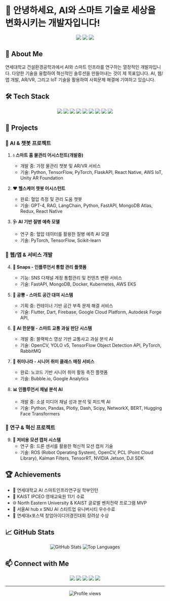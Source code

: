 # 👋 안녕하세요, AI와 스마트 기술로 세상을 변화시키는 개발자입니다!

<div align="center">
  <img src="https://img.shields.io/badge/AI-Enthusiast-brightgreen?style=for-the-badge&logo=tensorflow&logoColor=white" />
  <img src="https://img.shields.io/badge/Full_Stack-Developer-blue?style=for-the-badge&logo=react&logoColor=white" />
  <img src="https://img.shields.io/badge/Innovation-Driver-orange?style=for-the-badge&logo=innovazione&logoColor=white" />
</div>

## 🚀 About Me

연세대학교 건설환경공학과에서 AI와 스마트 인프라를 연구하는 열정적인 개발자입니다. 다양한 기술을 융합하여 혁신적인 솔루션을 만들어내는 것이 제 목표입니다. AI, 웹/앱 개발, AR/VR, 그리고 IoT 기술을 활용하여 사회문제 해결에 기여하고 있습니다.

## 🛠️ Tech Stack

<div align="center">
  <img src="https://img.shields.io/badge/Python-3776AB?style=flat-square&logo=Python&logoColor=white"/>
  <img src="https://img.shields.io/badge/Flask-000000?style=flat-square&logo=Flask&logoColor=white"/>
  <img src="https://img.shields.io/badge/MongoDB-47A248?style=flat-square&logo=MongoDB&logoColor=white"/>
  <img src="https://img.shields.io/badge/AWS-232F3E?style=flat-square&logo=Amazon-AWS&logoColor=white"/>
  <img src="https://img.shields.io/badge/Flutter-02569B?style=flat-square&logo=Flutter&logoColor=white"/>
  <img src="https://img.shields.io/badge/Fusion360-0696D7?style=flat-square&logo=Autodesk&logoColor=white"/>
  <img src="https://img.shields.io/badge/AR/VR-FF4154?style=flat-square&logo=Unity&logoColor=white"/>
  <img src="https://img.shields.io/badge/TensorFlow-FF6F00?style=flat-square&logo=TensorFlow&logoColor=white"/>
  <img src="https://img.shields.io/badge/OpenCV-5C3EE8?style=flat-square&logo=OpenCV&logoColor=white"/>
</div>

## 🌟 Projects

### 🤖 AI & 챗봇 프로젝트
1. **💧 스마트 홈 물관리 어시스턴트(개발중)**
   - 개발 중: 가정 물관리 챗봇 및 AR/VR 서비스
   - 기술: Python, TensorFlow, PyTorch, FlaskAPI, React Native, AWS IoT, Unity AR Foundation

2. **❤️ 헬스케어 챗봇 어시스턴트**
   - 완료: 혈압 측정 및 관리 도움 챗봇
   - 기술: GPT-4, RAG, LangChain, Python, FastAPI, MongoDB Atlas, Redux, React Native

3. **🩺 AI 기반 질병 예측 모델**
   - 연구 중: 혈압 데이터를 활용한 질병 예측 AI 모델
   - 기술: PyTorch, TensorFlow, Scikit-learn

### 📱 웹/앱 & 서비스 개발
4. **📸 Snaps - 인플루언서 통합 관리 플랫폼**
   - 기능: SNS 다채널 계정 통합관리 및 컨텐츠 변환 서비스
   - 기술: FastAPI, MongoDB, Docker, Kubernetes, AWS EKS

5. **🏢 공뽕 - 스마트 공간 대여 시스템**
   - 기획 중: 컨테이너 기반 공간 부족 문제 해결 서비스
   - 기술: Flutter, Dart, Firebase, Google Cloud Platform, Autodesk Forge API,

6. **🚗 AI 한문철 - 스마트 교통 과실 판단 시스템**
   - 개발 중: 블랙박스 영상 기반 교통사고 과실 분석 AI
   - 기술: OpenCV, YOLO v5, TensorFlow Object Detection API, PyTorch, RabbitMQ

7. **👥 취미나라 - 시니어 취미 클래스 매칭 서비스**
   - 완료: 노코드 기반 시니어 취미 활동 촉진 플랫폼
   - 기술: Bubble.io, Google Analytics

8. **📊 인플루언서 채널 분석 AI**
   - 개발 중: 소셜 미디어 채널 성과 분석 및 피드백 AI
   - 기술: Python, Pandas, Plotly, Dash, Scipy, NetworkX, BERT, Hugging Face Transformers

### 🔬 연구 & 혁신 프로젝트
9. **🕺 저비용 모션 캡처 시스템**
   - 연구 중: 드론 센서를 활용한 혁신적 모션 캡처 기술
   - 기술: ROS (Robot Operating System), OpenCV, PCL (Point Cloud Library), Kalman Filters, TensorRT, NVIDIA Jetson, DJI SDK

## 🏆 Achievements
- 🏫 연세대학교 AI 스마트인프라연구실 학부인턴
- 🌟 KAIST IPCEO 영재교육원 11기 수료
- 🌐 North Eastern University & KAIST 글로벌 벤처전략 프로그램 MVP
- 🏅 서울AI hub x SNU AI 스타트업 유니버시티 우수수료
- 🥉 연세대x포스텍 창업아이디어경진대회 장려상 수상

## 📈 GitHub Stats

<div align="center">
  <img src="https://github-readme-stats.vercel.app/api?username=yourusername&show_icons=true&theme=radical" alt="GitHub Stats" />
  <img src="https://github-readme-stats.vercel.app/api/top-langs/?username=yourusername&layout=compact&theme=radical" alt="Top Languages" />
</div>

## 📫 Connect with Me

<div align="center">
  <a href="mailto:khstar1004@yonsei.ac.kr"><img src="https://img.shields.io/badge/Email-D14836?style=for-the-badge&logo=gmail&logoColor=white"/></a>
  <a href="https://www.linkedin.com/in/%EA%B4%80%ED%9B%88-%EC%9E%84-052a75281/"><img src="https://img.shields.io/badge/LinkedIn-0077B5?style=for-the-badge&logo=linkedin&logoColor=white"/></a>
  <a href="https://twitter.com/im9route"><img src="https://img.shields.io/badge/Twitter-1DA1F2?style=for-the-badge&logo=twitter&logoColor=white"/></a>
  <a href="https://www.instagram.com/im9route"><img src="https://img.shields.io/badge/Instagram-E4405F?style=for-the-badge&logo=instagram&logoColor=white"/></a>
  <a href="https://www.threads.net/@im9route"><img src="https://img.shields.io/badge/Threads-000000?style=for-the-badge&logo=threads&logoColor=white"/></a>
</div>

---

<div align="center">
  <img src="https://komarev.com/ghpvc/?username=yourusername&color=blueviolet&style=flat-square" alt="Profile views" />
</div>
